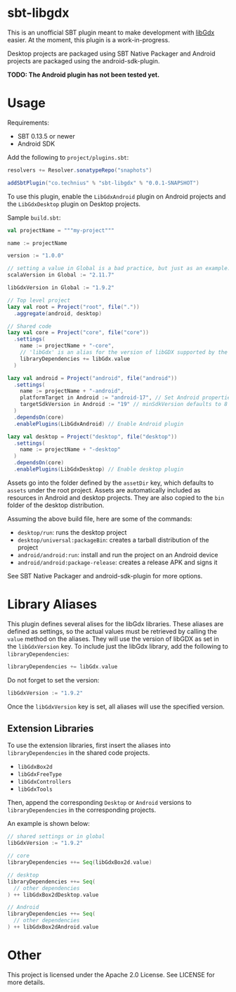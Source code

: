# sbt-libgdx
This is an unofficial SBT plugin meant to make development with
[libGdx](http://libgdx.badlogicgames.com/) easier. At the moment, this plugin
is a work-in-progress.

Desktop projects are packaged using SBT Native Packager and Android projects
are packaged using the android-sdk-plugin.

**TODO: The Android plugin has not been tested yet.**

# Usage
Requirements:
* SBT 0.13.5 or newer
* Android SDK

Add the following to `project/plugins.sbt`:
```scala
resolvers += Resolver.sonatypeRepo("snaphots")

addSbtPlugin("co.technius" % "sbt-libgdx" % "0.0.1-SNAPSHOT")
```

To use this plugin, enable the `LibGdxAndroid` plugin on Android projects and
the `LibGdxDesktop` plugin on Desktop projects.

Sample `build.sbt`:
```scala
val projectName = """my-project"""

name := projectName

version := "1.0.0"

// setting a value in Global is a bad practice, but just as an example:
scalaVersion in Global := "2.11.7"

libGdxVersion in Global := "1.9.2"

// Top level project
lazy val root = Project("root", file("."))
  .aggregate(android, desktop)

// Shared code
lazy val core = Project("core", file("core"))
  .settings(
    name := projectName + "-core",
    // 'libGdx' is an alias for the version of libGDX supported by the plugin
    libraryDependencies += libGdx.value
  )

lazy val android = Project("android", file("android"))
  .settings(
    name := projectName + "-android",
    platformTarget in Android := "android-17", // Set Android properties
    targetSdkVersion in Android := "19" // minSdkVersion defaults to 8
  )
  .dependsOn(core)
  .enablePlugins(LibGdxAndroid) // Enable Android plugin

lazy val desktop = Project("desktop", file("desktop"))
  .settings(
    name := projectName + "-desktop"
  )
  .dependsOn(core)
  .enablePlugins(LibGdxDesktop) // Enable desktop plugin
```

Assets go into the folder defined by the `assetDir` key, which defaults to
`assets` under the root project. Assets are automatically included as resources
in Android and desktop projects. They are also copied to the `bin` folder of
the desktop distribution.

Assuming the above build file, here are some of the commands:
* `desktop/run`: runs the desktop project
* `desktop/universal:packageBin`: creates a tarball distribution of the project
* `android/android:run`: install and run the project on an Android device
* `android/android:package-release`: creates a release APK and signs it

See SBT Native Packager and android-sdk-plugin for more options.

# Library Aliases

This plugin defines several alises for the libGdx libraries. These aliases
are defined as settings, so the actual values must be retrieved by calling
the `value` method on the aliases. They will use the version of libGDX as set
in the `libGdxVersion` key. To include just the libGdx library, add the
following to `libraryDependencies`:

```scala
libraryDependencies += libGdx.value
```

Do not forget to set the version:
```scala
libGdxVersion := "1.9.2"
```
Once the `libGdxVersion` key is set, all aliases will use the specified version.

## Extension Libraries
To use the extension libraries, first insert the aliases into
`libraryDependencies` in the shared code projects.

* `libGdxBox2d`
* `libGdxFreeType`
* `libGdxControllers`
* `libGdxTools`

Then, append the corresponding `Desktop` or `Android` versions to
`libraryDependencies` in the corresponding projects.

An example is shown below:

```scala
// shared settings or in global
libGdxVersion := "1.9.2"

// core
libraryDependencies ++= Seq(libGdxBox2d.value)

// desktop
libraryDependencies ++= Seq(
  // other dependencies
) ++ libGdxBox2dDesktop.value

// Android
libraryDependencies ++= Seq(
  // other dependencies
) ++ libGdxBox2dAndroid.value
```

# Other

This project is licensed under the Apache 2.0 License. See LICENSE for more
details.
